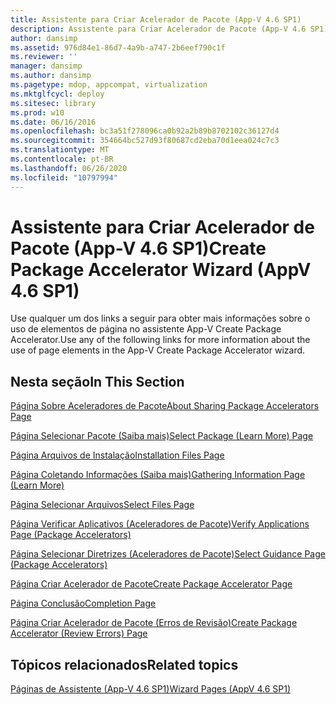 ```yaml
---
title: Assistente para Criar Acelerador de Pacote (App-V 4.6 SP1)
description: Assistente para Criar Acelerador de Pacote (App-V 4.6 SP1)
author: dansimp
ms.assetid: 976d84e1-86d7-4a9b-a747-2b6eef790c1f
ms.reviewer: ''
manager: dansimp
ms.author: dansimp
ms.pagetype: mdop, appcompat, virtualization
ms.mktglfcycl: deploy
ms.sitesec: library
ms.prod: w10
ms.date: 06/16/2016
ms.openlocfilehash: bc3a51f278096ca0b92a2b89b8702102c36127d4
ms.sourcegitcommit: 354664bc527d93f80687cd2eba70d1eea024c7c3
ms.translationtype: MT
ms.contentlocale: pt-BR
ms.lasthandoff: 06/26/2020
ms.locfileid: "10797994"
---
```

# <span data-ttu-id="60436-103">Assistente para Criar Acelerador de Pacote (App-V 4.6 SP1)</span><span class="sxs-lookup"><span data-stu-id="60436-103">Create Package Accelerator Wizard (AppV 4.6 SP1)</span></span>


<span data-ttu-id="60436-104">Use qualquer um dos links a seguir para obter mais informações sobre o uso de elementos de página no assistente App-V Create Package Accelerator.</span><span class="sxs-lookup"><span data-stu-id="60436-104">Use any of the following links for more information about the use of page elements in the App-V Create Package Accelerator wizard.</span></span>

## <span data-ttu-id="60436-105">Nesta seção</span><span class="sxs-lookup"><span data-stu-id="60436-105">In This Section</span></span>


<a href="" id="about-sharing-package-accelerators-page"></a>[<span data-ttu-id="60436-106">Página Sobre Aceleradores de Pacote</span><span class="sxs-lookup"><span data-stu-id="60436-106">About Sharing Package Accelerators Page</span></span>](about-sharing-package-accelerators-page.md)  

<a href="" id="select-package--learn-more--page"></a>[<span data-ttu-id="60436-107">Página Selecionar Pacote (Saiba mais)</span><span class="sxs-lookup"><span data-stu-id="60436-107">Select Package (Learn More) Page</span></span>](select-package--learn-more--page.md)  

<a href="" id="installation-files-page"></a>[<span data-ttu-id="60436-108">Página Arquivos de Instalação</span><span class="sxs-lookup"><span data-stu-id="60436-108">Installation Files Page</span></span>](installation-files-page.md)  

<a href="" id="gathering-information-page--learn-more-"></a>[<span data-ttu-id="60436-109">Página Coletando Informações (Saiba mais)</span><span class="sxs-lookup"><span data-stu-id="60436-109">Gathering Information Page (Learn More)</span></span>](gathering-information-page--learn-more-.md)  

<a href="" id="select-files-page"></a>[<span data-ttu-id="60436-110">Página Selecionar Arquivos</span><span class="sxs-lookup"><span data-stu-id="60436-110">Select Files Page</span></span>](select-files-page.md)  

<a href="" id="verify-applications-page--package-accelerators-"></a>[<span data-ttu-id="60436-111">Página Verificar Aplicativos (Aceleradores de Pacote)</span><span class="sxs-lookup"><span data-stu-id="60436-111">Verify Applications Page (Package Accelerators)</span></span>](verify-applications-page--package-accelerators-.md)  

<a href="" id="select-guidance-page--package-accelerators-"></a>[<span data-ttu-id="60436-112">Página Selecionar Diretrizes (Aceleradores de Pacote)</span><span class="sxs-lookup"><span data-stu-id="60436-112">Select Guidance Page (Package Accelerators)</span></span>](select-guidance-page--package-accelerators-.md)  

<a href="" id="create-package-accelerator-page"></a>[<span data-ttu-id="60436-113">Página Criar Acelerador de Pacote</span><span class="sxs-lookup"><span data-stu-id="60436-113">Create Package Accelerator Page</span></span>](create-package-accelerator-page.md)  

<a href="" id="completion-page"></a>[<span data-ttu-id="60436-114">Página Conclusão</span><span class="sxs-lookup"><span data-stu-id="60436-114">Completion Page</span></span>](completion-page.md)  

<a href="" id="create-package-accelerator--review-errors--page"></a>[<span data-ttu-id="60436-115">Página Criar Acelerador de Pacote (Erros de Revisão)</span><span class="sxs-lookup"><span data-stu-id="60436-115">Create Package Accelerator (Review Errors) Page</span></span>](create-package-accelerator--review-errors--page.md)  

## <span data-ttu-id="60436-116">Tópicos relacionados</span><span class="sxs-lookup"><span data-stu-id="60436-116">Related topics</span></span>


[<span data-ttu-id="60436-117">Páginas de Assistente (App-V 4.6 SP1)</span><span class="sxs-lookup"><span data-stu-id="60436-117">Wizard Pages (AppV 4.6 SP1)</span></span>](wizard-pages--appv-46-sp1-.md)

 

 





